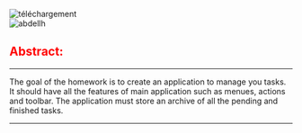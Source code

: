 ![téléchargement](https://user-images.githubusercontent.com/96391221/146688592-d36925a3-35d8-4e78-875a-d4968a4e32e6.png)  
![abdellh](https://user-images.githubusercontent.com/96391221/150834237-7fdc3bee-675d-4557-a18a-84cf404da882.png)

## <span style="color:red">Abstract:</span>

* * *
The goal of the homework is to create an application to manage you tasks. It should have all the features of main application such as menues, actions and toolbar. The application must store an archive of all the pending and finished tasks.

* * *
